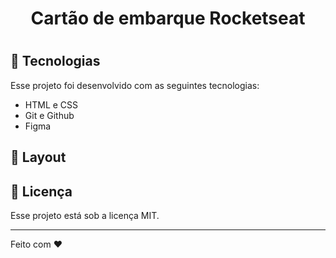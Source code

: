 <h1 align="center"> Cartão de embarque Rocketseat  </h1>

<h1 ![235813322-0503f820-196d-47d0-ab88-f105847dca1f](https://user-images.githubusercontent.com/103122284/235813544-64905ed6-a888-475a-bc39-2168ce069fea.png)
 </h1>

## 🚀 Tecnologias


Esse projeto foi desenvolvido com as seguintes tecnologias:

- HTML e CSS
- Git e Github
- Figma

## 🔖 Layout


## :memo: Licença

Esse projeto está sob a licença MIT.

---

Feito com ♥ 
